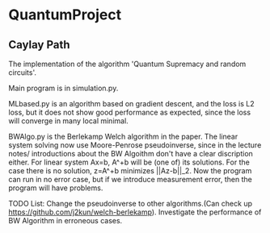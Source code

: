# QuantumProject

## Caylay Path
The implementation of the algorithm 'Quantum Supremacy and random circuits'.

Main program is in simulation.py.

MLbased.py is an algorithm based on gradient descent, and the loss is L2 loss, but it does not show good performance as expected, since the loss will converge in many local minimal.

BWAlgo.py is the Berlekamp Welch algorithm in the paper. The linear system solving now use Moore-Penrose pseudoinverse, since in the lecture notes/ introductions about the BW Algoithm don't have a clear discription either. For linear system Ax=b, A^+b will be (one of) its solutions. For the case there is no solution, z=A^+b minimizes ||Az-b||_2. Now the program can run in no error case, but if we introduce measurement error, then the program will have problems.

TODO List: Change the pseudoinverse to other algorithms.(Can check up https://github.com/j2kun/welch-berlekamp). Investigate the performance of BW Algorithm in erroneous cases. 
